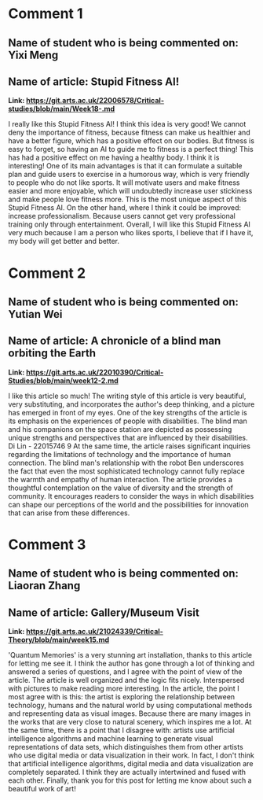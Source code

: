 # Comment 1
## Name of student who is being commented on: Yixi Meng
## Name of article: Stupid Fitness AI!
**Link: https://git.arts.ac.uk/22006578/Critical-studies/blob/main/Week18-.md**

I really like this Stupid Fitness AI!
I think this idea is very good! We cannot deny the importance of fitness, because fitness can make us 
healthier and have a better figure, which has a positive effect on our bodies. But fitness is easy to forget, 
so having an AI to guide me to fitness is a perfect thing! This has had a positive effect on me having a 
healthy body. I think it is interesting!
One of its main advantages is that it can formulate a suitable plan and guide users to exercise in a humorous 
way, which is very friendly to people who do not like sports. It will motivate users and make fitness easier 
and more enjoyable, which will undoubtedly increase user stickiness and make people love fitness more. 
This is the most unique aspect of this Stupid Fitness AI.
On the other hand, where I think it could be improved: increase professionalism. Because users cannot get 
very professional training only through entertainment.
Overall, I will like this Stupid Fitness AI very much because I am a person who likes sports, I believe that if I 
have it, my body will get better and better.
# Comment 2 
## Name of student who is being commented on: Yutian Wei
## Name of article: A chronicle of a blind man orbiting the Earth
**Link: https://git.arts.ac.uk/22010390/Critical-Studies/blob/main/week12-2.md**

I like this article so much!
The writing style of this article is very beautiful, very substituting, and incorporates the author's deep 
thinking, and a picture has emerged in front of my eyes.
One of the key strengths of the article is its emphasis on the experiences of people with disabilities. The 
blind man and his companions on the space station are depicted as possessing unique strengths and 
perspectives that are influenced by their disabilities.
Di Lin - 22015746 9
At the same time, the article raises significant inquiries regarding the limitations of technology and the 
importance of human connection. The blind man's relationship with the robot Ben underscores the fact 
that even the most sophisticated technology cannot fully replace the warmth and empathy of human 
interaction.
The article provides a thoughtful contemplation on the value of diversity and the strength of community. 
It encourages readers to consider the ways in which disabilities can shape our perceptions of the world and 
the possibilities for innovation that can arise from these differences.
# Comment 3
## Name of student who is being commented on: Liaoran Zhang
## Name of article: Gallery/Museum Visit
**Link: https://git.arts.ac.uk/21024339/Critical-Theory/blob/main/week15.md**

'Quantum Memories' is a very stunning art installation, thanks to this article for letting me see it. I think 
the author has gone through a lot of thinking and answered a series of questions, and I agree with the point 
of view of the article.
The article is well organized and the logic fits nicely. Interspersed with pictures to make reading more 
interesting. In the article, the point I most agree with is this: the artist is exploring the relationship between 
technology, humans and the natural world by using computational methods and representing data as visual 
images. Because there are many images in the works that are very close to natural scenery, which inspires 
me a lot.
At the same time, there is a point that I disagree with: artists use artificial intelligence algorithms and 
machine learning to generate visual representations of data sets, which distinguishes them from other 
artists who use digital media or data visualization in their work. In fact, I don't think that artificial 
intelligence algorithms, digital media and data visualization are completely separated. I think they are 
actually intertwined and fused with each other.
Finally, thank you for this post for letting me know about such a beautiful work of art!
